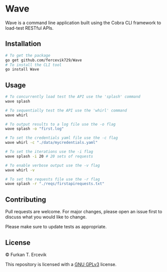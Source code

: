 # Wave

Wave is a command line application built using the Cobra CLI framework to load-test RESTful APIs.

## Installation

```bash
# To get the package
go get github.com/fercevik729/Wave
# To install the CLI tool
go install Wave
```

## Usage

```bash
# To concurrently load test the API use the 'splash' command
wave splash 

# To sequentially test the API use the 'whirl' command
wave whirl

# To output results to a log file use the -o flag
wave splash -o "first.log"

# To set the credentials yaml file use the -c flag
wave whirl -c "./data/mycredentials.yaml"

# To set the iterations use the -i flag
wave splash -i 20 # 20 sets of requests

# To enable verbose output use the -v flag
wave whirl -v

# To set the requests file use the -r flag
wave splash -r "./reqs/firstapirequests.txt"
```

## Contributing
Pull requests are welcome. For major changes, please open an issue first to discuss what you would like to change.

Please make sure to update tests as appropriate.

## License
© Furkan T. Ercevik

This repository is licensed with a [GNU GPLv3](LICENSE) license.